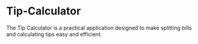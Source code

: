 # Tip-Calculator
The Tip Calculator is a practical application designed to make splitting bills and calculating tips easy and efficient.
